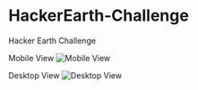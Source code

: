 # HackerEarth-Challenge
Hacker Earth Challenge

Mobile View
![Mobile View](https://i.imgur.com/Cc1tpH1.png)

Desktop View
![Desktop View](https://imgur.com/8Nh2Ta8.png)
